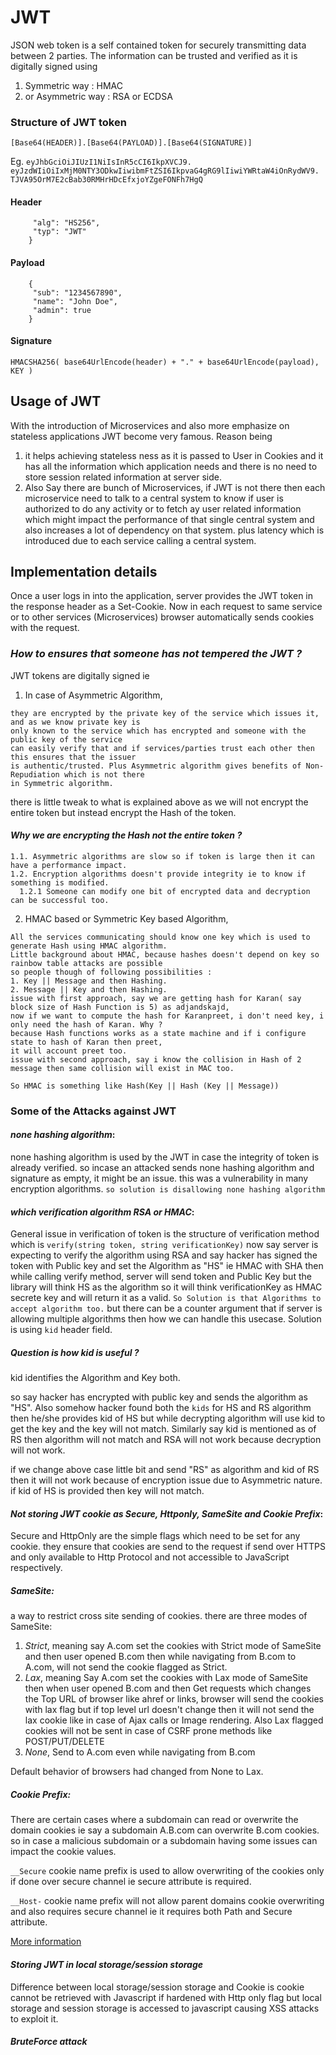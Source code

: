 # JWT #

JSON web token is a self contained token for securely transmitting data between 2 parties. The information can be trusted and verified as it is digitally signed using 
1. Symmetric way : HMAC 
2. or Asymmetric way : RSA or ECDSA

### Structure of JWT token ###
``` [Base64(HEADER)].[Base64(PAYLOAD)].[Base64(SIGNATURE)] ```

Eg. ``` eyJhbGciOiJIUzI1NiIsInR5cCI6IkpXVCJ9.
eyJzdWIiOiIxMjM0NTY3ODkwIiwibmFtZSI6IkpvaG4gRG9lIiwiYWRtaW4iOnRydWV9.
TJVA95OrM7E2cBab30RMHrHDcEfxjoYZgeFONFh7HgQ ```

#### Header ####
``` {
     "alg": "HS256",
     "typ": "JWT"
    } 
```
#### Payload ####
```
    {
     "sub": "1234567890",
     "name": "John Doe",
     "admin": true
    }
```
#### Signature ####
```
HMACSHA256( base64UrlEncode(header) + "." + base64UrlEncode(payload), KEY )
```

## Usage of JWT ##

With the introduction of Microservices and also more emphasize on stateless applications JWT become very famous. Reason being
1. it helps achieving stateless ness as it is passed to User in Cookies and it has all the information which application needs and there is no need to store session related information at server side.
2. Also Say there are bunch of Microservices, if JWT is not there then each microservice need to talk to a central system to know if user is authorized to do any activity or to fetch ay user related information which might impact the performance of that single central system and also increases a lot of dependency on that system. plus latency which is introduced due to each service calling a central system.

## Implementation details ##

Once a user logs in into the application, server provides the JWT token in the response header as a Set-Cookie. Now in each request to same service or to other services (Microservices) browser automatically sends cookies with the request.

### *How to ensures that someone has not tempered the JWT ?* ###
JWT tokens are digitally signed ie 
1. In case of Asymmetric Algorithm,
``` 
they are encrypted by the private key of the service which issues it, and as we know private key is 
only known to the service which has encrypted and someone with the public key of the service 
can easily verify that and if services/parties trust each other then this ensures that the issuer 
is authentic/trusted. Plus Asymmetric algorithm gives benefits of Non-Repudiation which is not there 
in Symmetric algorithm.
```
there is little tweak to what is explained above as we will not encrypt the entire token but instead encrypt the Hash of the token. 
#### *Why we are encrypting the Hash not the entire token ?* ####
```
1.1. Asymmetric algorithms are slow so if token is large then it can have a performance impact.
1.2. Encryption algorithms doesn't provide integrity ie to know if something is modified. 
  1.2.1 Someone can modify one bit of encrypted data and decryption can be successful too.
```
2. HMAC based or Symmetric Key based Algorithm,
```
All the services communicating should know one key which is used to generate Hash using HMAC algorithm. 
Little background about HMAC, because hashes doesn't depend on key so rainbow table attacks are possible 
so people though of following possibilities :
1. Key || Message and then Hashing.
2. Message || Key and then Hashing.
issue with first approach, say we are getting hash for Karan( say block size of Hash Function is 5) as adjandskajd, 
now if we want to compute the hash for Karanpreet, i don't need key, i only need the hash of Karan. Why ?
because Hash functions works as a state machine and if i configure state to hash of Karan then preet, 
it will account preet too.
issue with second approach, say i know the collision in Hash of 2 message then same collision will exist in MAC too.

So HMAC is something like Hash(Key || Hash (Key || Message)) 
```

### Some of the Attacks against JWT ###
#### *none hashing algorithm*: ####
none hashing algorithm is used by the JWT in case the 
integrity of token is already verified. so incase an attacked sends none hashing algorithm 
and signature as empty, it might be an issue. this was a vulnerability in many encryption algorithms.
``` so solution is disallowing none hashing algorithm ```

#### *which verification algorithm RSA or HMAC*: ####
General issue in verification of token is the structure of verification 
method which is 
``` verify(string token, string verificationKey) ```
now say server is expecting to verify the algorithm using RSA and say hacker has signed the token with Public key and set
the Algorithm as "HS" ie HMAC with SHA then while calling verify method, server will send token and Public Key but the library will think HS as the algorithm so it will think verificationKey as HMAC secrete key and will return it as a valid.
```So Solution is that Algorithms to accept algorithm too.```
but there can be a counter argument that if server is allowing multiple algorithms then how we can handle this usecase.
Solution is using `kid` header field.

##### Question is how kid is useful ? #####
kid identifies the Algorithm and Key both. 

so say hacker has encrypted with public key and sends the algorithm as "HS". Also somehow hacker found both the `kids` for HS and RS algorithm then he/she provides kid of HS but while decrypting algorithm will use kid to get the key and the key will not match. Similarly say kid is mentioned as of RS then algorithm will not match and RSA will not work because decryption will not work.

if we change above case little bit and send "RS" as algorithm and kid of RS then it will not work because of encryption issue due to Asymmetric nature. if kid of HS is provided then key will not match.

#### *Not storing JWT cookie as Secure, Httponly, SameSite and Cookie Prefix*: ####
Secure and HttpOnly are the simple flags which need to be set for any cookie. they ensure that cookies are send to the request if send over HTTPS and only available to Http Protocol and not accessible to JavaScript respectively.

##### SameSite: #####
a way to restrict cross site sending of cookies. there are three modes of SameSite:
1. *Strict*, meaning say A.com set the cookies with Strict mode of SameSite and then user opened B.com then while navigating from B.com to A.com, will not send the cookie flagged as Strict.
2. *Lax*, meaning Say A.com set the cookies with Lax mode of SameSite then when user opened B.com and then Get requests which changes the Top URL of browser like ahref or links, browser will send the cookies with lax flag but if top level url doesn't change then it will not send the lax cookie like in case of Ajax calls or Image rendering. Also Lax flagged cookies will not be sent in case of CSRF prone methods like POST/PUT/DELETE
3. *None*, Send to A.com even while navigating from B.com

Default behavior of browsers had changed from None to Lax.

##### Cookie Prefix: #####
There are certain cases where a subdomain can read or overwrite the domain cookies ie say a subdomain A.B.com can overwrite B.com cookies. so in case a malicious subdomain or a subdomain having some issues can impact the cookie values.

`__Secure` cookie name prefix is used to allow overwriting of the cookies only if done over secure channel ie secure attribute is required.

`__Host-` cookie name prefix will not allow parent domains cookie overwriting and also requires secure channel ie it requires both Path and Secure attribute.

[More information](https://googlechrome.github.io/samples/cookie-prefixes/) 


#### *Storing JWT in local storage/session storage* #### 
Difference between local storage/session storage and Cookie is cookie cannot be retrieved with Javascript if hardened with Http only flag but local storage and session storage is accessed to javascript causing XSS attacks to exploit it.

#### *BruteForce attack* ####







  
  
